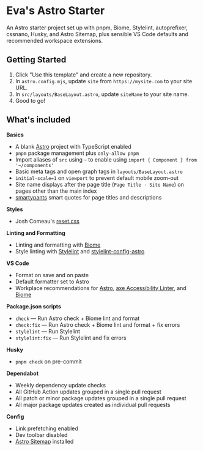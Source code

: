 # Eva's Astro Starter

An Astro starter project set up with pnpm, Biome, Stylelint, autoprefixer, cssnano, Husky, and Astro Sitemap, plus sensible VS Code defaults and recommended workspace extensions.

## Getting Started

1. Click "Use this template" and create a new repository.
2. In `astro.config.mjs`, update `site` from `https://mysite.com` to your site URL.
3. In `src/layouts/BaseLayout.astro`, update `siteName` to your site name.
4. Good to go!

## What's included

**Basics**
- A blank [Astro](https://astro.build/) project with TypeScript enabled
- `pnpm` package management plus `only-allow pnpm`
- Import aliases of `src` using `~` to enable using `import { Component } from '~/components'` 
- Basic meta tags and open graph tags in `layouts/BaseLayout.astro`
- `initial-scale=1` on `viewport` to prevent default mobile zoom-out
- Site name displays after the page title (`Page Title · Site Name`) on pages other than the main index
- [smartypants](https://github.com/othree/smartypants.js) smart quotes for page titles and descriptions

**Styles**
- Josh Comeau's [reset.css](https://www.joshwcomeau.com/css/custom-css-reset/)

**Linting and Formatting**
- Linting and formatting with [Biome](https://biomejs.dev/)
- Style linting with [Stylelint](https://stylelint.io/) and [stylelint-config-astro](https://github.com/mattpfeffer/stylelint-config-astro)

**VS Code**
- Format on save and on paste
- Default formatter set to Astro
- Workplace recommendations for [Astro](https://marketplace.visualstudio.com/items?itemName=astro-build.astro-vscode), [axe Accessibility Linter](https://marketplace.visualstudio.com/items?itemName=deque-systems.vscode-axe-linter), and [Biome](https://marketplace.visualstudio.com/items?itemName=biomejs.biome)

**Package.json scripts**
- `check` — Run Astro check + Biome lint and format
- `check:fix` — Run Astro check + Biome lint and format + fix errors
- `stylelint` — Run Stylelint
- `stylelint:fix` — Run Stylelint and fix errors

**Husky**
- `pnpm check` on pre-commit

**Dependabot**
- Weekly dependency update checks
- All GitHub Action updates grouped in a single pull request
- All patch or minor package updates grouped in a single pull request
- All major package updates created as individual pull requests

**Config**
- Link prefetching enabled
- Dev toolbar disabled
- [Astro Sitemap](https://docs.astro.build/en/guides/integrations-guide/sitemap/) installed
